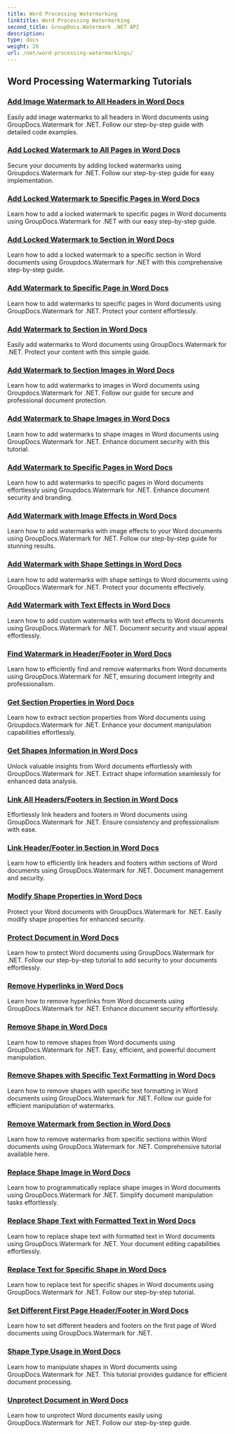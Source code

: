 ```yaml
---
title: Word Processing Watermarking
linktitle: Word Processing Watermarking
second_title: GroupDocs.Watermark .NET API
description: 
type: docs
weight: 26
url: /net/word-processing-watermarkings/
---
```


## Word Processing Watermarking Tutorials
### [Add Image Watermark to All Headers in Word Docs](./add-image-watermark-all-headers-word-docs/)
Easily add image watermarks to all headers in Word documents using GroupDocs.Watermark for .NET. Follow our step-by-step guide with detailed code examples.
### [Add Locked Watermark to All Pages in Word Docs](./add-locked-watermark-all-pages-word-docs/)
Secure your documents by adding locked watermarks using Groupdocs.Watermark for .NET. Follow our step-by-step guide for easy implementation.
### [Add Locked Watermark to Specific Pages in Word Docs](./add-locked-watermark-specific-pages-word-docs/)
Learn how to add a locked watermark to specific pages in Word documents using GroupDocs.Watermark for .NET with our easy step-by-step guide.
### [Add Locked Watermark to Section in Word Docs](./add-locked-watermark-section-word-docs/)
Learn how to add a locked watermark to a specific section in Word documents using Groupdocs.Watermark for .NET with this comprehensive step-by-step guide.
### [Add Watermark to Specific Page in Word Docs](./add-watermark-specific-page-word-docs/)
Learn how to add watermarks to specific pages in Word documents using GroupDocs.Watermark for .NET. Protect your content effortlessly.
### [Add Watermark to Section in Word Docs](./add-watermark-section-word-docs/)
Easily add watermarks to Word documents using GroupDocs.Watermark for .NET. Protect your content with this simple guide.
### [Add Watermark to Section Images in Word Docs](./add-watermark-section-images-word-docs/)
Learn how to add watermarks to images in Word documents using Groupdocs.Watermark for .NET. Follow our guide for secure and professional document protection.
### [Add Watermark to Shape Images in Word Docs](./add-watermark-shape-images-word-docs/)
Learn how to add watermarks to shape images in Word documents using GroupDocs.Watermark for .NET. Enhance document security with this tutorial.
### [Add Watermark to Specific Pages in Word Docs](./add-watermark-specific-pages-word-docs/)
Learn how to add watermarks to specific pages in Word documents effortlessly using Groupdocs.Watermark for .NET. Enhance document security and branding.
### [Add Watermark with Image Effects in Word Docs](./add-watermark-image-effects-word-docs/)
Learn how to add watermarks with image effects to your Word documents using GroupDocs.Watermark for .NET. Follow our step-by-step guide for stunning results.
### [Add Watermark with Shape Settings in Word Docs](./add-watermark-shape-settings-word-docs/)
Learn how to add watermarks with shape settings to Word documents using GroupDocs.Watermark for .NET. Protect your documents effectively.
### [Add Watermark with Text Effects in Word Docs](./add-watermark-text-effects-word-docs/)
Learn how to add custom watermarks with text effects to Word documents using GroupDocs.Watermark for .NET. Document security and visual appeal effortlessly.
### [Find Watermark in Header/Footer in Word Docs](./find-watermark-header-footer-word-docs/)
Learn how to efficiently find and remove watermarks from Word documents using GroupDocs.Watermark for .NET, ensuring document integrity and professionalism.
### [Get Section Properties in Word Docs](./get-section-properties-word-docs/)
Learn how to extract section properties from Word documents using Groupdocs.Watermark for .NET. Enhance your document manipulation capabilities effortlessly.
### [Get Shapes Information in Word Docs](./get-shapes-information-word-docs/)
Unlock valuable insights from Word documents effortlessly with GroupDocs.Watermark for .NET. Extract shape information seamlessly for enhanced data analysis.
### [Link All Headers/Footers in Section in Word Docs](./link-all-headers-footers-section-word-docs/)
Effortlessly link headers and footers in Word documents using GroupDocs.Watermark for .NET. Ensure consistency and professionalism with ease.
### [Link Header/Footer in Section in Word Docs](./link-header-footer-section-word-docs/)
Learn how to efficiently link headers and footers within sections of Word documents using GroupDocs.Watermark for .NET. Document management and security.
### [Modify Shape Properties in Word Docs](./modify-shape-properties-word-docs/)
Protect your Word documents with GroupDocs.Watermark for .NET. Easily modify shape properties for enhanced security.
### [Protect Document in Word Docs](./protect-document-word-docs/)
Learn how to protect Word documents using GroupDocs.Watermark for .NET. Follow our step-by-step tutorial to add security to your documents effortlessly.
### [Remove Hyperlinks in Word Docs](./remove-hyperlinks-word-docs/)
Learn how to remove hyperlinks from Word documents using GroupDocs.Watermark for .NET. Enhance document security effortlessly.
### [Remove Shape in Word Docs](./remove-shape-word-docs/)
Learn how to remove shapes from Word documents using GroupDocs.Watermark for .NET. Easy, efficient, and powerful document manipulation.
### [Remove Shapes with Specific Text Formatting in Word Docs](./remove-shapes-specific-text-formatting-word-docs/)
Learn how to remove shapes with specific text formatting in Word documents using GroupDocs.Watermark for .NET. Follow our guide for efficient manipulation of watermarks.
### [Remove Watermark from Section in Word Docs](./remove-watermark-section-word-docs/)
Learn how to remove watermarks from specific sections within Word documents using GroupDocs.Watermark for .NET. Comprehensive tutorial available here.
### [Replace Shape Image in Word Docs](./replace-shape-image-word-docs/)
Learn how to programmatically replace shape images in Word documents using GroupDocs.Watermark for .NET. Simplify document manipulation tasks effortlessly.
### [Replace Shape Text with Formatted Text in Word Docs](./replace-shape-text-formatted-text-word-docs/)
Learn how to replace shape text with formatted text in Word documents using GroupDocs.Watermark for .NET. Your document editing capabilities effortlessly.
### [Replace Text for Specific Shape in Word Docs](./replace-text-specific-shape-word-docs/)
Learn how to replace text for specific shapes in Word documents using GroupDocs.Watermark for .NET. Follow our step-by-step tutorial.
### [Set Different First Page Header/Footer in Word Docs](./set-different-first-page-header-footer-word-docs/)
Learn how to set different headers and footers on the first page of Word documents using GroupDocs.Watermark for .NET.
### [Shape Type Usage in Word Docs](./shape-type-usage-word-docs/)
Learn how to manipulate shapes in Word documents using GroupDocs.Watermark for .NET. This tutorial provides guidance for efficient document processing.
### [Unprotect Document in Word Docs](./unprotect-document-word-docs/)
Learn how to unprotect Word documents easily using GroupDocs.Watermark for .NET. Follow our step-by-step guide.
